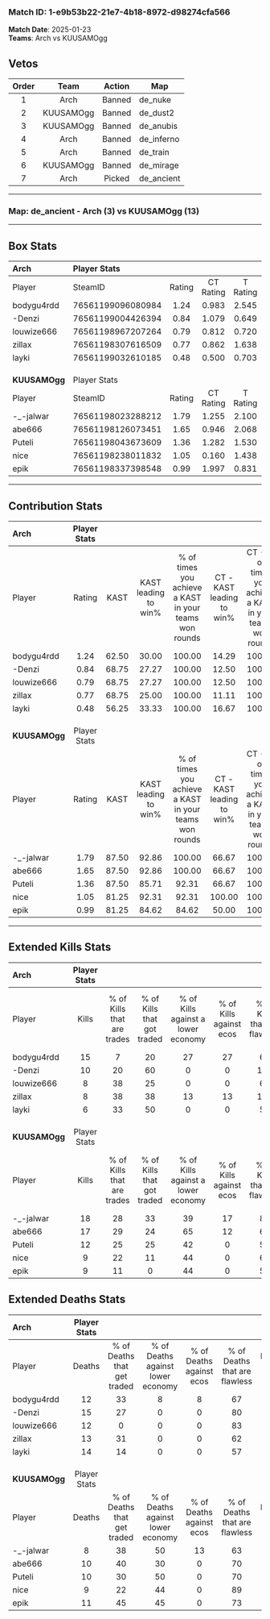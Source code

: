 ### Match ID: 1-e9b53b22-21e7-4b18-8972-d98274cfa566  
**Match Date**: 2025-01-23  
**Teams**: Arch vs KUUSAMOgg  

## Vetos  

| Order | Team | Action | Map |
| :---: | :--: | :----: | --- |
| 1 | Arch | Banned | de_nuke |
| 2 | KUUSAMOgg | Banned | de_dust2 |
| 3 | KUUSAMOgg | Banned | de_anubis |
| 4 | Arch | Banned | de_inferno |
| 5 | Arch | Banned | de_train |
| 6 | KUUSAMOgg | Banned | de_mirage |
| 7 | Arch | Picked | de_ancient |

---  

### **Map**: de_ancient - Arch (3) vs KUUSAMOgg (13)  
---  

## Box Stats  

| **Arch**      | Player Stats      |        |           |          |       |       |       |         |        |      |     |
| :- | :- | :-: | :-: | :-: | :-: | :-: | :-: | :-: | :-: | :-: | :-: |
| Player        | SteamID           | Rating | CT Rating | T Rating | KAST  |  ADR  | Kills | Assists | Deaths | K/D  | HS% |
| bodygu4rdd    | 76561199096080984 |  1.24  |   0.983   |  2.545   | 62.50 | 95.4  |  15   |    1    |   12   | 1.25 | 40  |
| -Denzi        | 76561199004426394 |  0.84  |   1.079   |  0.649   | 68.75 | 70.3  |  10   |    1    |   15   | 0.67 | 60  |
| louwize666    | 76561198967207264 |  0.79  |   0.812   |  0.720   | 68.75 | 58.1  |   8   |    1    |   12   | 0.67 | 62  |
| zillax        | 76561198307616509 |  0.77  |   0.862   |  1.638   | 68.75 | 59.8  |   8   |    2    |   13   | 0.62 | 62  |
| layki         | 76561199032610185 |  0.48  |   0.500   |  0.703   | 56.25 | 48.3  |   6   |    0    |   14   | 0.43 | 50  |
|               |                   |        |           |          |       |       |       |         |        |      |     |
|               |                   |        |           |          |       |       |       |         |        |      |     |
|               |                   |        |           |          |       |       |       |         |        |      |     |
| **KUUSAMOgg** | Player Stats      |        |           |          |       |       |       |         |        |      |     |
| Player        | SteamID           | Rating | CT Rating | T Rating | KAST  |  ADR  | Kills | Assists | Deaths | K/D  | HS% |
| -_-jalwar     | 76561198023288212 |  1.79  |   1.255   |  2.100   | 87.50 | 107.4 |  18   |    6    |   8    | 2.25 | 61  |
| abe666        | 76561198126073451 |  1.65  |   0.946   |  2.068   | 87.50 | 108.1 |  17   |    3    |   10   | 1.70 | 70  |
| Puteli        | 76561198043673609 |  1.36  |   1.282   |  1.530   | 87.50 | 95.6  |  12   |    7    |   10   | 1.20 | 33  |
| nice          | 76561198238011832 |  1.05  |   0.160   |  1.438   | 81.25 | 58.6  |   9   |    3    |   9    | 1.00 | 77  |
| epik          | 76561198337398548 |  0.99  |   1.997   |  0.831   | 81.25 | 59.3  |   9   |    4    |   11   | 0.82 | 77  |
---  

## Contribution Stats  

| **Arch**      | Player Stats |       |                      |                                                        |                           |                                                             |                          |                                                            |
| :- | :-: | :-: | :-: | :-: | :-: | :-: | :-: | :-: |
| Player        |    Rating    | KAST  | KAST leading to win% | % of times you achieve a KAST in your teams won rounds | CT - KAST leading to win% | CT - % of times you achieve a KAST in your teams won rounds | T - KAST leading to win% | T - % of times you achieve a KAST in your teams won rounds |
| bodygu4rdd    |     1.24     | 62.50 |        30.00         |                         100.00                         |           14.29           |                           100.00                            |          66.67           |                           100.00                           |
| -Denzi        |     0.84     | 68.75 |        27.27         |                         100.00                         |           12.50           |                           100.00                            |          66.67           |                           100.00                           |
| louwize666    |     0.79     | 68.75 |        27.27         |                         100.00                         |           12.50           |                           100.00                            |          66.67           |                           100.00                           |
| zillax        |     0.77     | 68.75 |        25.00         |                         100.00                         |           11.11           |                           100.00                            |          66.67           |                           100.00                           |
| layki         |     0.48     | 56.25 |        33.33         |                         100.00                         |           16.67           |                           100.00                            |          66.67           |                           100.00                           |
|               |              |       |                      |                                                        |                           |                                                             |                          |                                                            |
|               |              |       |                      |                                                        |                           |                                                             |                          |                                                            |
|               |              |       |                      |                                                        |                           |                                                             |                          |                                                            |
| **KUUSAMOgg** | Player Stats |       |                      |                                                        |                           |                                                             |                          |                                                            |
| Player        |    Rating    | KAST  | KAST leading to win% | % of times you achieve a KAST in your teams won rounds | CT - KAST leading to win% | CT - % of times you achieve a KAST in your teams won rounds | T - KAST leading to win% | T - % of times you achieve a KAST in your teams won rounds |
| -_-jalwar     |     1.79     | 87.50 |        92.86         |                         100.00                         |           66.67           |                           100.00                            |          100.00          |                           100.00                           |
| abe666        |     1.65     | 87.50 |        92.86         |                         100.00                         |           66.67           |                           100.00                            |          100.00          |                           100.00                           |
| Puteli        |     1.36     | 87.50 |        85.71         |                         92.31                          |           66.67           |                           100.00                            |          90.91           |                           90.91                            |
| nice          |     1.05     | 81.25 |        92.31         |                         92.31                          |          100.00           |                           100.00                            |          90.91           |                           90.91                            |
| epik          |     0.99     | 81.25 |        84.62         |                         84.62                          |           50.00           |                           100.00                            |          100.00          |                           81.82                            |
---  

## Extended Kills Stats  

| **Arch**      | Player Stats |                            |                            |                                    |                         |                              |                                 |                                       |                    |           |
| :- | :-: | :-: | :-: | :-: | :-: | :-: | :-: | :-: | :-: | :-: |
| Player        |    Kills     | % of Kills that are trades | % of Kills that got traded | % of Kills against a lower economy | % of Kills against ecos | % of Kills that are flawless | % of Kills that are close duels | % of Kills that are assisted by flash | Pistol Round Kills | AWP Kills |
| bodygu4rdd    |      15      |             7              |             20             |                 27                 |           27            |              60              |                0                |                   0                   |         2          |     0     |
| -Denzi        |      10      |             20             |             60             |                 0                  |            0            |             100              |                0                |                   0                   |         2          |     1     |
| louwize666    |      8       |             38             |             25             |                 0                  |            0            |              63              |               13                |                   0                   |         1          |     0     |
| zillax        |      8       |             38             |             38             |                 13                 |           13            |             100              |                0                |                   0                   |         4          |     0     |
| layki         |      6       |             33             |             50             |                 0                  |            0            |              50              |               17                |                   0                   |         0          |     0     |
|               |              |                            |                            |                                    |                         |                              |                                 |                                       |                    |           |
|               |              |                            |                            |                                    |                         |                              |                                 |                                       |                    |           |
|               |              |                            |                            |                                    |                         |                              |                                 |                                       |                    |           |
| **KUUSAMOgg** | Player Stats |                            |                            |                                    |                         |                              |                                 |                                       |                    |           |
| Player        |    Kills     | % of Kills that are trades | % of Kills that got traded | % of Kills against a lower economy | % of Kills against ecos | % of Kills that are flawless | % of Kills that are close duels | % of Kills that are assisted by flash | Pistol Round Kills | AWP Kills |
| -_-jalwar     |      18      |             28             |             33             |                 39                 |           17            |              89              |                0                |                  11                   |         3          |     0     |
| abe666        |      17      |             29             |             24             |                 65                 |           12            |              65              |               12                |                  18                   |         1          |     0     |
| Puteli        |      12      |             25             |             25             |                 42                 |            0            |              58              |                8                |                   8                   |         0          |     7     |
| nice          |      9       |             22             |             11             |                 44                 |            0            |              67              |               11                |                   0                   |         3          |     0     |
| epik          |      9       |             11             |             0              |                 44                 |            0            |              56              |               11                |                   0                   |         0          |     0     |
## Extended Deaths Stats  

| **Arch**      | Player Stats |                             |                                   |                          |                               |                            |                           |               |
| :- | :-: | :-: | :-: | :-: | :-: | :-: | :-: | :-: |
| Player        |    Deaths    | % of Deaths that get traded | % of Deaths against lower economy | % of Deaths against ecos | % of Deaths that are flawless | % of Deaths that are close | % of Deaths while blinded | Deaths to AWP |
| bodygu4rdd    |      12      |             33              |                 8                 |            8             |              67               |             0              |             8             |       0       |
| -Denzi        |      15      |             27              |                 0                 |            0             |              80               |             7              |             0             |       2       |
| louwize666    |      12      |              0              |                 0                 |            0             |              83               |             17             |             8             |       2       |
| zillax        |      13      |             31              |                 0                 |            0             |              62               |             15             |            15             |       1       |
| layki         |      14      |             14              |                 0                 |            0             |              57               |             0              |            14             |       2       |
|               |              |                             |                                   |                          |                               |                            |                           |               |
|               |              |                             |                                   |                          |                               |                            |                           |               |
|               |              |                             |                                   |                          |                               |                            |                           |               |
| **KUUSAMOgg** | Player Stats |                             |                                   |                          |                               |                            |                           |               |
| Player        |    Deaths    | % of Deaths that get traded | % of Deaths against lower economy | % of Deaths against ecos | % of Deaths that are flawless | % of Deaths that are close | % of Deaths while blinded | Deaths to AWP |
| -_-jalwar     |      8       |             38              |                50                 |            13            |              63               |             0              |             0             |       0       |
| abe666        |      10      |             40              |                30                 |            0             |              70               |             10             |             0             |       0       |
| Puteli        |      10      |             30              |                50                 |            0             |              70               |             10             |             0             |       0       |
| nice          |      9       |             22              |                44                 |            0             |              89               |             0              |             0             |       1       |
| epik          |      11      |             45              |                45                 |            0             |              73               |             0              |             0             |       0       |
